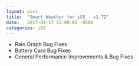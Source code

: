 ```yaml
---
layout: post
title:  "Smart Weather for iOS - v1.72"
date:   2017-01-17 12:00:01 -0500
categories: iOS
---
```


 - Rain Graph Bug Fixes
 - Battery Card Bug Fixes
 - General Performance Improvements & Bug Fixes
